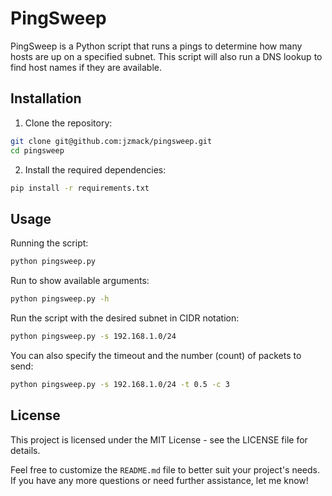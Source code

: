 # PingSweep

PingSweep is a Python script that runs a pings to determine how many hosts are up on a specified subnet. This script will also run a DNS lookup to find host names if they are available.

## Installation

1. Clone the repository:
```sh
git clone git@github.com:jzmack/pingsweep.git
cd pingsweep
```
2. Install the required dependencies:
```sh
pip install -r requirements.txt
```
## Usage

Running the script:
```sh
python pingsweep.py
```
Run to show available arguments:
```sh
python pingsweep.py -h
```
Run the script with the desired subnet in CIDR notation:
```sh
python pingsweep.py -s 192.168.1.0/24
```
You can also specify the timeout and the number (count) of packets to send:
```sh
python pingsweep.py -s 192.168.1.0/24 -t 0.5 -c 3
```
## License

This project is licensed under the MIT License - see the LICENSE file for details.

Feel free to customize the `README.md` file to better suit your project's needs. If you have any more questions or need further assistance, let me know!

